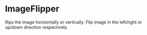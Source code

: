# ImageFlipper

flips the image horizontally or vertically. Flip image in the left/right or up/down direction respectively. 